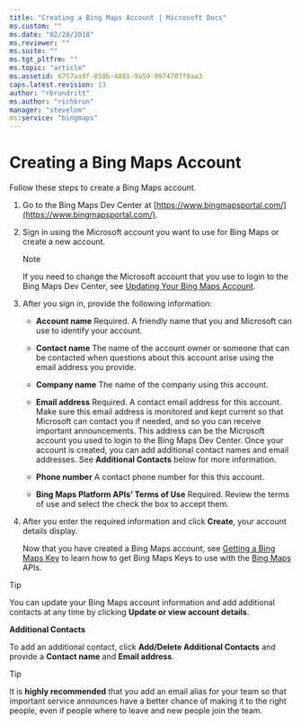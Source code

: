 ```yaml
---
title: "Creating a Bing Maps Account | Microsoft Docs"
ms.custom: ""
ms.date: "02/28/2018"
ms.reviewer: ""
ms.suite: ""
ms.tgt_pltfrm: ""
ms.topic: "article"
ms.assetid: 6757aa9f-858b-4881-9a59-9974707f0aa3
caps.latest.revision: 13
author: "rbrundritt"
ms.author: "richbrun"
manager: "stevelom"
ms:service: "bingmaps"
---
```

# Creating a Bing Maps Account
Follow these steps to create a Bing Maps account.  
  
1.  Go to the Bing Maps Dev Center at [https://www.bingmapsportal.com/](https://www.bingmapsportal.com/).  
  
2.  Sign in using the Microsoft account you want to use for Bing Maps or create a new account.  
  
    > [!NOTE]
    >  If you need to change the Microsoft account that you use to login to the Bing Maps Dev Center, see [Updating Your Bing Maps Account](../getting-started/updating-your-bing-maps-account.md).  
  
3.  After you sign in, provide the following information:  
  
    -   **Account name** Required. A friendly name that you and Microsoft can use to identify your account.  
  
    -   **Contact name** The name of the account owner or someone that can be contacted when questions about this account arise using the email address you provide.  
  
    -   **Company name** The name of the company using this account.  
  
    -   **Email address** Required. A contact email address for this account. Make sure this email address is monitored and kept current so that Microsoft can contact you if needed, and so you can receive important announcements. This address can be the Microsoft account you used to login to the Bing Maps Dev Center. Once your account is created, you can add additional contact names and email addresses. See **Additional Contacts** below for more information.  
  
    -   **Phone number** A contact phone number for this this account.  
  
    -   **Bing Maps Platform APIs’ Terms of Use** Required. Review the terms of use and select the check the box to accept them.  
  
4.  After you enter the required information and click **Create**, your account details display.  
  
     Now that you have created a Bing Maps account, see [Getting a Bing Maps Key](../getting-started/getting-a-bing-maps-key.md) to learn how to get Bing Maps Keys to use with the [Bing Maps](../index.md) APIs.  
  
> [!TIP]
>  You can update your Bing Maps account information and add additional contacts at any time by clicking **Update or view account details**.  
  
 **Additional Contacts**  
  
 To add an additional contact, click **Add/Delete Additional Contacts** and provide a **Contact name** and **Email address**.  
  
> [!TIP]
>  It is **highly recommended** that you add an email alias for your team so that important service announces have a better chance of making it to the right people, even if people where to leave and new people join the team.